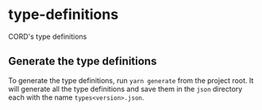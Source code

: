 # type-definitions

CORD's type definitions

## Generate the type definitions

To generate the type definitions, run `yarn generate` from the project root. It will generate all the type definitions and save them in the `json` directory each with the name `types<version>.json`.
